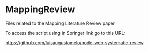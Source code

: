 # MappingReview
Files related to the Mapping Literature Review paper

To access the script using in Springer link go to this URL:

https://github.com/luisaugustomelo/node-web-systematic-review
